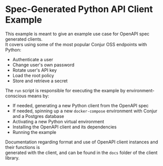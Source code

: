 # Spec-Generated Python API Client Example

This example is meant to give an example use case for OpenAPI spec generated clients.  
It covers using some of the most popular Conjur OSS endpoints with Python:
- Authenticate a user
- Change user's own password
- Rotate user's API key
- Load the root policy
- Store and retrieve a secret

The `run` script is responsible for executing the example by environment-conscious means by:
- If needed, generating a new Python client from the OpenAPI spec
- If needed, spinning up a new `docker-compose` environment with Conjur and a Postgres database
- Activating a new Python virtual environment
- Installing the OpenAPI client and its dependencies
- Running the example

Documentation regarding format and use of OpenAPI client instances and their functions is  
generated with the client, and can be found in the `docs` folder of the client library.
